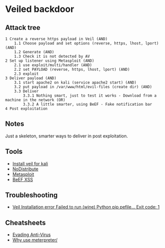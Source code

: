 # Veiled backdoor

## Attack tree

```text
1 Create a reverse https payload in Veil (AND)
    1.1 Choose payload and set options (reverse, https, lhost, lport) (AND)
    1.2 Generate (AND)
    1.3 Check it is not detected by AV
2 Set up listener using Metasploit (AND)
    2.1 use exploit/multi/handler (AND)
    2.2 set PAYLOAD (reverse, https, lhost, lport) (AND)
    2.3 exploit
3 Deliver payload (AND)
    3.1 start apache2 on kali (service apache2 start) (AND)
    3.2 put payload in /var/www/html/evil-files (create dir) (AND)
    3.3 Deliver
        3.3.1 Nothing smart, just to test it works - Download from a machine in the network (OR)
        3.3.2 A little smarter, using BeEF - Fake notification bar
4 Post exploitation
```

## Notes

Just a skeleton, smarter ways to deliver in post exploitation.

## Tools

* [Install veil for kali](https://github.com/Veil-Framework/Veil/)
* [NoDistribute](https://nodistribute.com/)
* [Metasploit](https://www.kali.org/docs/tools/starting-metasploit-framework-in-kali/)
* [BeEF XSS](https://www.kali.org/tools/beef-xss/)

## Troubleshooting

* [Veil Installation error Failed to run (wine) Python pip pefile... Exit code: 1](../trouble/Veil.md)

## Cheatsheets

* [Evading Anti-Virus](cheatsheets:docs/stealth/evading-av)
* [Why use meterpreter/](https://www.offensive-security.com/metasploit-unleashed/about-meterpreter/#Meterpreter_Design_Goals)